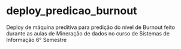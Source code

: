 # deploy_predicao_burnout
Deploy de máquina preditiva para predição do nível de Burnout feito durante as aulas de Mineração de dados no curso de Sistemas de Informação 6° Semestre
